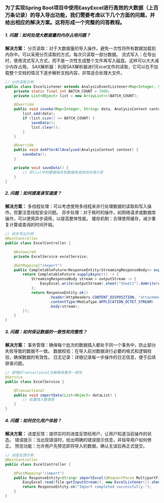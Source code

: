 ### 为了实现Spring Boot项目中使用EasyExcel进行高效的大数据（上百万条记录）的导入导出功能，我们需要考虑以下几个方面的问题，并给出相应的解决方案。这将形成一个完整的问答教程。
##### 1. 问题：如何处理大数据量的内存占用问题？
   **解决方案：**
   分页读取：对于大数据量的导入操作，避免一次性将所有数据加载到内存中。可以采用分页读取的方式，每次只读取一部分数据。
   流式写入：在导出时，使用流式写入方式，而不是一次性生成整个文件再写入磁盘。这样可以大大减少内存占用。
   SAX解析器：利用SAX解析器进行Excel文件的读取，它可以在不加载整个文档的情况下逐步解析文档内容，非常适合处理大文件。
   
```java
// 分页读取示例
public class ExcelListener extends AnalysisEventListener<Map<Integer, String>> {
    private static final int BATCH_COUNT = 1000;
    private List<Object> list = new ArrayList<>(BATCH_COUNT);

    @Override
    public void invoke(Map<Integer, String> data, AnalysisContext context) {
        list.add(data);
        if (list.size() >= BATCH_COUNT) {
            saveData();
            list.clear();
        }
    }

    @Override
    public void doAfterAllAnalysed(AnalysisContext context) {
        saveData();
    }

    private void saveData() {
        // 将list中的数据保存到数据库或其他存储介质
    }
}

```

##### 2. 问题：如何提高读写速度？
   **解决方案：**
   多线程处理：可以考虑使用多线程来并行处理数据的读取和写入操作。但要注意线程安全问题。
   异步处理：对于耗时的操作，如网络请求或数据库操作，可以使用异步调用，以提高整体性能。
   缓存机制：合理使用缓存，减少重复计算或查询的时间开销。

```java
// 异步导出示例
@RestController
public class ExcelController {

    @Autowired
    private ExcelService excelService;

    @GetMapping("/export")
    public CompletableFuture<ResponseEntity<StreamingResponseBody>> exportLargeFile() {
        return CompletableFuture.supplyAsync(() -> {
            StreamingResponseBody stream = outputStream -> {
                EasyExcel.write(outputStream).sheet("Sheet1").doWrite(excelService.getData());
            };
            return ResponseEntity.ok()
                    .header(HttpHeaders.CONTENT_DISPOSITION, "attachment; filename=data.xlsx")
                    .contentType(MediaType.APPLICATION_OCTET_STREAM)
                    .body(stream);
        });
    }
}

```

##### 3. 问题：如何保证数据的一致性和完整性？
   **解决方案：**
   事务管理：确保每个批次的数据插入都处于同一个事务中，防止部分失败导致的数据不一致。
   数据校验：在导入前对数据进行必要的格式和逻辑校验，确保数据的有效性。
   日志记录：详细记录每一步操作的日志信息，便于后续排查问题。

```java
// 使用@Transactional注解确保事务一致性
@Service
public class ExcelService {

    @Transactional
    public void importData(List<Object> dataList) {
        // 批量插入数据库
    }
}

```

##### 4. 问题：如何优化用户体验？
   **解决方案：**
   进度反馈：提供实时的进度反馈给用户，让用户知道当前操作的状态。
   错误提示：当出现错误时，给出明确的错误提示信息，并指导用户如何修正。
   预览功能：允许用户先预览即将导入的数据，确认无误后再正式提交。

```java
// 进度反馈示例
@RestController
public class ExcelController {

    @PostMapping("/import")
    public ResponseEntity<String> importExcel(@RequestParam MultipartFile file) throws IOException {
        EasyExcel.read(file.getInputStream(), new ExcelListener()).sheet().doRead();
        return ResponseEntity.ok("Import completed successfully.");
    }
}

```